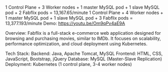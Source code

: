 1 Control Plane + 3 Worker nodes + 1 master MySQL pod + 1 slave MySQL pod + 2 Fabflix pods = 13,167.65/minute
1 Control Plane + 4 Worker nodes + 1 master MySQL pod + 1 slave MySQL pod + 3 Fabflix pods = 13,377.193/minute
Demo: https://youtu.be/Om9qPv4aE9A

Overview:
Fabflix is a full-stack e-commerce web application designed for browsing and purchasing movies, similar to IMDb. It focuses on scalability, performance optimization, and cloud deployment using Kubernetes.

Tech Stack:
Backend: Java, Apache Tomcat, MySQL
Frontend: HTML, CSS, JavaScript, Bootstrap, jQuery
Database: MySQL (Master-Slave Replication)
Deployment: Kubernetes (1 control plane, 3-4 worker nodes)
